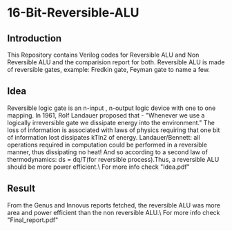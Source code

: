# 16-Bit-Reversible-ALU
## Introduction
This Repository contains Verilog codes for Reversible ALU and Non Reversible ALU and the comparision report for both.
Reversible ALU is made of reversible gates, example: Fredkin gate, Feyman gate to name a few.
## Idea
Reversible logic gate is an n-input , n-output logic device with one to one mapping.
In 1961, Rolf Landauer proposed that - "Whenever we use a logically irreversible gate we dissipate energy into the environment." The loss of information is associated with laws of physics requiring that one bit of information lost dissipates kTln2 of energy.
Landauer/Bennett: all operations required in computation could be performed in a reversible manner, thus dissipating no heat!
And so according to a second law of thermodynamics: ds = dq/T(for reversible process).Thus, a reversible ALU should be more power efficient.\\
For more info check "Idea.pdf"

## Result 
From the Genus and Innovus reports fetched, the reversible ALU was more area and power efficient than the non reversible ALU.\\
For more info check "Final_report.pdf"
